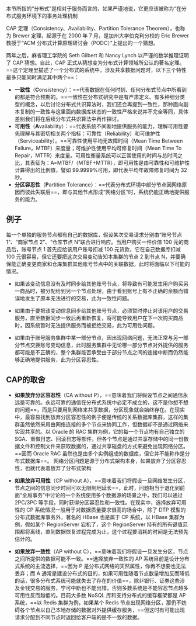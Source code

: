 本节所指的“分布式”是相对于服务而言的，如果严谨地说，它更应该被称为“在分布式服务环境下的事务处理机制

CAP 定理（Consistency、Availability、Partition Tolerance Theorem），也称为 Brewer 定理，起源于在 2000 年 7 月，是加州大学伯克利分校的 Eric Brewer 教授于“ACM 分布式计算原理研讨会（PODC）”上提出的一个猜想。

两年之后，麻省理工学院的 Seth Gilbert 和 Nancy Lynch 以严谨的数学推理证明了 CAP 猜想。自此，CAP 正式从猜想变为分布式计算领域所公认的著名定理。==这个定理里描述了一个分布式的系统中，涉及共享数据问题时，以下三个特性最多只能同时满足其中两个==：

- **一致性**（**C**onsistency）：==代表数据在任何时刻、任何分布式节点中所看到的都是符合预期的。==一致性在分布式研究中是有严肃定义、有多种细分类型的概念，以后讨论分布式共识算法时，我们还会再提到一致性，那种面向副本复制的一致性与这里面向数据库状态的一致性严格来说并不完全等同，具体差别我们将在后续分布式共识算法中再作探讨。
- **可用性**（**A**vailability）：==代表系统不间断地提供服务的能力，理解可用性要先理解与其密切相关两个指标：可靠性（Reliability）和可维护性（Serviceability）。==可靠性使用平均无故障时间（Mean Time Between Failure，MTBF）来度量；可维护性使用平均可修复时间（Mean Time To Repair，MTTR）来度量。可用性衡量系统可以正常使用的时间与总时间之比，其表征为：A=MTBF/（MTBF+MTTR），即可用性是由可靠性和可维护性计算得出的比例值，譬如 99.9999%可用，即代表平均年故障修复时间为 32 秒。
- **分区容忍性**（**P**artition Tolerance）：==代表分布式环境中部分节点因网络原因而彼此失联后==，即与其他节点形成“网络分区”时，系统仍能正确地提供服务的能力。

## 例子

每一个单独的服务节点都有自己的数据库，假设某次交易请求分别由“账号节点 1”、“商家节点 2”、“仓库节点 N”联合进行响应。当用户购买一件价值 100 元的商品后，账号节点 1 首先应给该用户账号扣减 100 元货款，它在自己数据库扣减 100 元很容易，但它还要把这次交易变动告知本集群的节点 2 到节点 N，并要确保能正确变更商家和仓库集群其他账号节点中的关联数据，此时将面临以下可能的情况。

- 如果该变动信息没有及时同步给其他账号节点，将导致有可能发生用户购买另一商品时，被分配给到另一个节点处理，由于看到账号上有不正确的余额而错误地发生了原本无法进行的交易，此为一致性问题。

- 如果由于要把该变动信息同步给其他账号节点，必须暂时停止对该用户的交易服务，直至数据同步一致后再重新恢复，将可能导致用户在下一次购买商品时，因系统暂时无法提供服务而被拒绝交易，此为可用性问题。

- 如果由于账号服务集群中某一部分节点，因出现网络问题，无法正常与另一部分节点交换账号变动信息，此时服务集群中无论哪一部分节点对外提供的服务都可能是不正确的，整个集群能否承受由于部分节点之间的连接中断而仍然能够正确地提供服务，此为分区容忍性。

## CAP的取舍

- **如果放弃分区容忍性**（CA without P），==意味着我们将假设节点之间通信永远是可靠的。永远可靠的通信在分布式系统中必定不成立的，这不是你想不想的问题==，而是只要用到网络来共享数据，分区现象就会始终存在。在现实中，最容易找到放弃分区容忍性的例子便是传统的关系数据库集群，这样的集群虽然依然采用由网络连接的多个节点来协同工作，但数据却不是通过网络来实现共享的。以 Oracle 的 RAC 集群为例，它的每一个节点均有自己独立的 SGA、重做日志、回滚日志等部件，但各个节点是通过共享存储中的同一份数据文件和控制文件来获取数据的，通过共享磁盘的方式来避免出现网络分区。==因而 Oracle RAC 虽然也是由多个实例组成的数据库，但它并不能称作是分布式数据库==。 网络分区问题是源于分布式架构本身，如果放弃了分区容忍性，也就代表着放弃了分布式架构

- **如果放弃可用性**（CP without A），==意味着我们将假设一旦网络发生分区，节点之间的信息同步时间可以无限制地延长==，此时，问题相当于退化到前面“全局事务”中讨论的一个系统使用多个数据源的场景之中，我们可以通过 2PC/3PC 等手段，同时获得分区容忍性和一致性。在现实中，选择放弃可用性的 CP 系统情况一般用于对数据质量要求很高的场合中，除了 DTP 模型的分布式数据库事务外，著名的 HBase 也是属于 CP 系统，以 HBase 集群为例，假如某个 RegionServer 宕机了，这个 RegionServer 持有的所有键值范围都将离线，直到数据恢复过程完成为止，这个过程要消耗的时间是无法预先估计的。

- **如果放弃一致性**（AP without C），==意味着我们将假设一旦发生分区，节点之间所提供的数据可能不一致。==选择放弃一致性的 AP 系统目前是设计分布式系统的主流选择，==因为 P 是分布式网络的天然属性，你再不想要也无法丢弃；而 A 通常是建设分布式的目的，如果可用性随着节点数量增加反而降低的话，很多分布式系统可能就失去了存在的价值==，除非银行、证券这些涉及金钱交易的服务，宁可中断也不能出错，否则多数系统是不能容忍节点越多可用性反而越低的。目前大多数 NoSQL 库和支持分布式的缓存框架都是 AP 系统，==以 Redis 集群为例，如果某个 Redis 节点出现网络分区，那仍不妨碍各个节点以自己本地存储的数据对外提供缓存服务，==但这时有可能出现请求分配到不同节点时返回给客户端的是不一致的数据。


